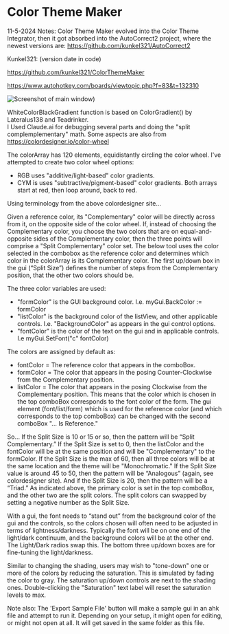 # Color Theme Maker
11-5-2024 Notes:  Color Theme Maker evolved into the Color Theme Integrator, then it got absorbed into the AutoCorrect2 project, where the newest versions are:  https://github.com/kunkel321/AutoCorrect2

Kunkel321: (version date in code)

https://github.com/kunkel321/ColorThemeMaker

https://www.autohotkey.com/boards/viewtopic.php?f=83&t=132310

![Screenshot of main window](https://i.imgur.com/BJaONaj.png))


WhiteColorBlackGradient function is based on ColorGradient() by Lateralus138 and Teadrinker.  
I Used Claude.ai for debugging several parts and doing the "split complemplementary" math. 
Some aspects are also from https://colordesigner.io/color-wheel

The colorArray has 120 elements, equidistantly circling the color wheel.  I've attempted to create two color wheel options:
* RGB uses "additive/light-based" color gradients.
* CYM is uses "subtractive/pigment-based" color gradients.
Both arrays start at red, then loop around, back to red.

Using terminology from the above colordesigner site...

Given a reference color, its "Complementary" color will be directly across from it, on the opposite side of the color wheel.  If, instead of choosing the Complementary color, you choose the two colors that are on equal-and-opposite sides of the Complementary color, then the three points will comprise a "Split Complementary" color set.  The below tool uses the color selected in the combobox as the reference color and determines which color in the colorArray is its Complementary color.  The first up/down box in the gui (“Split Size”) defines the number of steps from the Complementary position, that the other two colors should be.  

The three color variables are used:
* "formColor" is the GUI background color.  I.e. myGui.BackColor := formColor
* "listColor" is the background color of the listView, and other applicable controls.  I.e. "BackgroundColor" as appears in the gui control options. 
* "fontColor" is the color of the text on the gui and in applicable controls.  I.e myGui.SetFont("c" fontColor)

The colors are assigned by default as:  
* fontColor = The reference color that appears in the comboBox.
* formColor = The color that appears in the posing Counter-Clockwise from the Complementary position. 
* listColor = The color that appears in the posing Clockwise from the Complementary position. 
This means that the color which is chosen in the top comboBox corresponds to the font color of the form.  The gui element (font/list/form) which is used for the reference color (and which corresponds to the top comboBox) can be changed with the second comboBox "... Is Reference."   

So… If the Split Size is 10 or 15 or so, then the pattern will be “Split Complementary.”  If the Split Size is set to 0, then the listColor and the fontColor will be at the same position and will be "Complementary" to the formColor.   If the Split Size is the max of 60, then all three colors will be at the same location and the theme will be "Monochromatic."  If the Split Size value is around 45 to 50, then the pattern will be “Analogous” (again, see colordesigner site).  And if the Split Size is 20, then the pattern will be a “Triad.”   As indicated above, the primary color is set in the top comboBox, and the other two are the split colors.  The split colors can swapped by setting a negative number as the Split Size.

With a gui, the font needs to “stand out” from the background color of the gui and the controls, so the  colors chosen will often need to be adjusted in terms of lightness/darkness.  Typically the font will be on one end of the light/dark continuum, and the background colors will be at the other end.  The Light/Dark radios swap this.  The bottom three up/down boxes are for fine-tuning the light/darkness. 

Similar to changing the shading, users may wish to "tone-down" one or more of the colors by reducing the saturation.  This is simulated by fading the color to gray.  The saturation up/down controls are next to the shading ones. Double-clicking the "Saturation" text label will reset the saturation levels to max. 

Note also:  The 'Export Sample File' button will make a sample gui in an ahk file and attempt to run it.  Depending on your setup, it might open for editing, or might not open at all.  It will get saved in the same folder as this file. 
